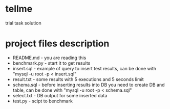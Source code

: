 # tellme
trial task solution

# project files description

- README.md - you are reading this
- benchmark.py - start it to get results
- insert.sql - example of query to insert test results, can be done with "mysql -u root -p  < insert.sql"
- result.txt - some results with 5 executions and 5 seconds limit
- schema.sql - before inserting results into DB you need to create DB and table, can be done with "mysql -u root -p  < schema.sql"
- select.txt - DB output for some inserted data
- test.py - scipt to benchmark
